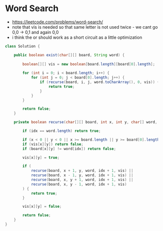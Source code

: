 # Word Search

- https://leetcode.com/problems/word-search/
- note that vis is needed so that same letter is not used twice - we cant go 0,0 -> 0,1 and again 0,0
- i think the or should work as a short circuit as a little optimization 

```java
class Solution {

    public boolean exist(char[][] board, String word) {
        
        boolean[][] vis = new boolean[board.length][board[0].length];
        
        for (int i = 0; i < board.length; i++) {
            for (int j = 0; j < board[0].length; j++) {
                if (recurse(board, i, j, word.toCharArray(), 0, vis)) {
                    return true;
                }
            }
        }

        return false;
    }

    private boolean recurse(char[][] board, int x, int y, char[] word, int idx, boolean[][] vis) {

        if (idx == word.length) return true;

        if (x < 0 || y < 0 || x >= board.length || y >= board[0].length) return false;
        if (vis[x][y]) return false;
        if (board[x][y] != word[idx]) return false;

        vis[x][y] = true;

        if (
            recurse(board, x + 1, y, word, idx + 1, vis) || 
            recurse(board, x - 1, y, word, idx + 1, vis) || 
            recurse(board, x, y + 1, word, idx + 1, vis) || 
            recurse(board, x, y - 1, word, idx + 1, vis)
        ) {
            return true;
        }

        vis[x][y] = false;

        return false;
    }
}
```

